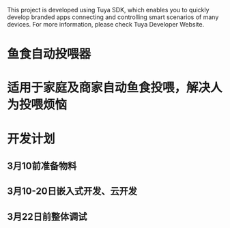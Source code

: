 This project is developed using Tuya SDK, which enables you to quickly develop branded apps connecting and controlling smart scenarios of many devices.         For more information, please check Tuya Developer Website.
# 鱼食自动投喂器
# 适用于家庭及商家自动鱼食投喂，解决人为投喂烦恼
# 开发计划
## 3月10前准备物料
## 3月10-20日嵌入式开发、云开发
## 3月22日前整体调试
